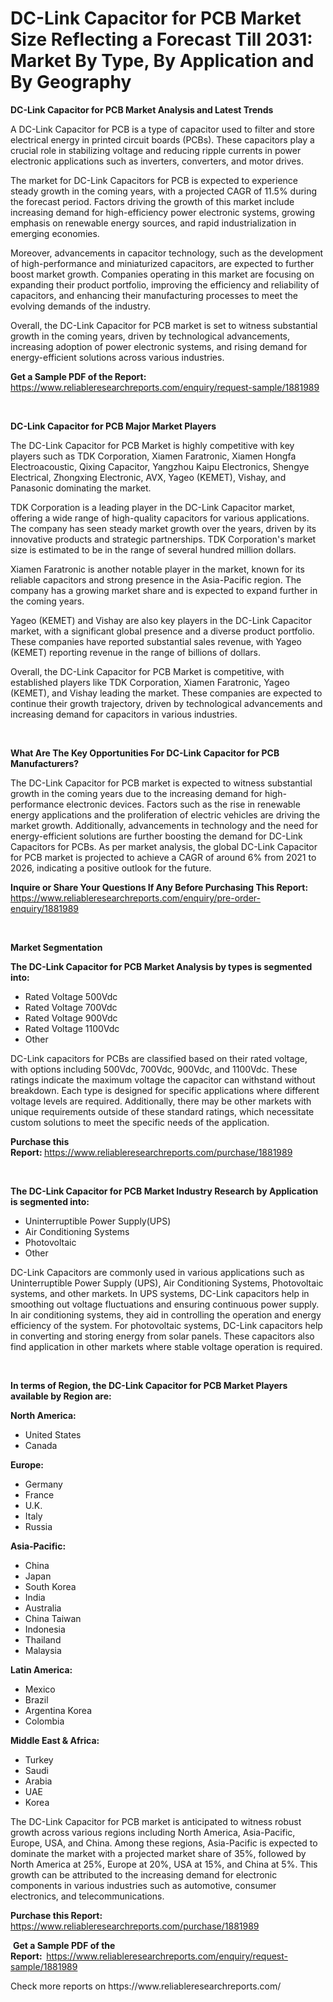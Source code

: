 <p><h1>DC-Link Capacitor for PCB Market Size Reflecting a Forecast Till 2031: Market By Type, By Application and By Geography</h1></p><p><strong>DC-Link Capacitor for PCB Market Analysis and Latest Trends</strong></p>
<p><p>A DC-Link Capacitor for PCB is a type of capacitor used to filter and store electrical energy in printed circuit boards (PCBs). These capacitors play a crucial role in stabilizing voltage and reducing ripple currents in power electronic applications such as inverters, converters, and motor drives.</p><p>The market for DC-Link Capacitors for PCB is expected to experience steady growth in the coming years, with a projected CAGR of 11.5% during the forecast period. Factors driving the growth of this market include increasing demand for high-efficiency power electronic systems, growing emphasis on renewable energy sources, and rapid industrialization in emerging economies.</p><p>Moreover, advancements in capacitor technology, such as the development of high-performance and miniaturized capacitors, are expected to further boost market growth. Companies operating in this market are focusing on expanding their product portfolio, improving the efficiency and reliability of capacitors, and enhancing their manufacturing processes to meet the evolving demands of the industry.</p><p>Overall, the DC-Link Capacitor for PCB market is set to witness substantial growth in the coming years, driven by technological advancements, increasing adoption of power electronic systems, and rising demand for energy-efficient solutions across various industries.</p></p>
<p><strong>Get a Sample PDF of the Report:&nbsp;</strong> <a href="https://www.reliableresearchreports.com/enquiry/request-sample/1881989">https://www.reliableresearchreports.com/enquiry/request-sample/1881989</a></p>
<p>&nbsp;</p>
<p><strong>DC-Link Capacitor for PCB Major Market Players</strong></p>
<p><p>The DC-Link Capacitor for PCB Market is highly competitive with key players such as TDK Corporation, Xiamen Faratronic, Xiamen Hongfa Electroacoustic, Qixing Capacitor, Yangzhou Kaipu Electronics, Shengye Electrical, Zhongxing Electronic, AVX, Yageo (KEMET), Vishay, and Panasonic dominating the market.</p><p>TDK Corporation is a leading player in the DC-Link Capacitor market, offering a wide range of high-quality capacitors for various applications. The company has seen steady market growth over the years, driven by its innovative products and strategic partnerships. TDK Corporation's market size is estimated to be in the range of several hundred million dollars.</p><p>Xiamen Faratronic is another notable player in the market, known for its reliable capacitors and strong presence in the Asia-Pacific region. The company has a growing market share and is expected to expand further in the coming years.</p><p>Yageo (KEMET) and Vishay are also key players in the DC-Link Capacitor market, with a significant global presence and a diverse product portfolio. These companies have reported substantial sales revenue, with Yageo (KEMET) reporting revenue in the range of billions of dollars.</p><p>Overall, the DC-Link Capacitor for PCB Market is competitive, with established players like TDK Corporation, Xiamen Faratronic, Yageo (KEMET), and Vishay leading the market. These companies are expected to continue their growth trajectory, driven by technological advancements and increasing demand for capacitors in various industries.</p></p>
<p>&nbsp;</p>
<p><strong>What Are The Key Opportunities For DC-Link Capacitor for PCB Manufacturers?</strong></p>
<p><p>The DC-Link Capacitor for PCB market is expected to witness substantial growth in the coming years due to the increasing demand for high-performance electronic devices. Factors such as the rise in renewable energy applications and the proliferation of electric vehicles are driving the market growth. Additionally, advancements in technology and the need for energy-efficient solutions are further boosting the demand for DC-Link Capacitors for PCBs. As per market analysis, the global DC-Link Capacitor for PCB market is projected to achieve a CAGR of around 6% from 2021 to 2026, indicating a positive outlook for the future.</p></p>
<p><strong>Inquire or Share Your Questions If Any Before Purchasing This Report:</strong> <a href="https://www.reliableresearchreports.com/enquiry/pre-order-enquiry/1881989">https://www.reliableresearchreports.com/enquiry/pre-order-enquiry/1881989</a></p>
<p>&nbsp;</p>
<p><strong>Market Segmentation</strong></p>
<p><strong>The DC-Link Capacitor for PCB Market Analysis by types is segmented into:</strong></p>
<p><ul><li>Rated Voltage 500Vdc</li><li>Rated Voltage 700Vdc</li><li>Rated Voltage 900Vdc</li><li>Rated Voltage 1100Vdc</li><li>Other</li></ul></p>
<p><p>DC-Link capacitors for PCBs are classified based on their rated voltage, with options including 500Vdc, 700Vdc, 900Vdc, and 1100Vdc. These ratings indicate the maximum voltage the capacitor can withstand without breakdown. Each type is designed for specific applications where different voltage levels are required. Additionally, there may be other markets with unique requirements outside of these standard ratings, which necessitate custom solutions to meet the specific needs of the application.</p></p>
<p><strong>Purchase this Report:&nbsp;</strong><a href="https://www.reliableresearchreports.com/purchase/1881989">https://www.reliableresearchreports.com/purchase/1881989</a></p>
<p>&nbsp;</p>
<p><strong>The DC-Link Capacitor for PCB Market Industry Research by Application is segmented into:</strong></p>
<p><ul><li>Uninterruptible Power Supply(UPS)</li><li>Air Conditioning Systems</li><li>Photovoltaic</li><li>Other</li></ul></p>
<p><p>DC-Link Capacitors are commonly used in various applications such as Uninterruptible Power Supply (UPS), Air Conditioning Systems, Photovoltaic systems, and other markets. In UPS systems, DC-Link capacitors help in smoothing out voltage fluctuations and ensuring continuous power supply. In air conditioning systems, they aid in controlling the operation and energy efficiency of the system. For photovoltaic systems, DC-Link capacitors help in converting and storing energy from solar panels. These capacitors also find application in other markets where stable voltage operation is required.</p></p>
<p>&nbsp;</p>
<p><strong>In terms of Region, the DC-Link Capacitor for PCB Market Players available by Region are:</strong></p>
<p>
    <p> <strong> North America: </strong>
        <ul>
            <li>United States</li>
            <li>Canada</li>
        </ul>
        </p> 
    <p> <strong> Europe: </strong>
        <ul>
            <li>Germany</li>
            <li>France</li>
            <li>U.K.</li>
            <li>Italy</li>
            <li>Russia</li>
        </ul>
        </p> 
    <p> <strong> Asia-Pacific: </strong>
        <ul>
            <li>China</li>
            <li>Japan</li>
            <li>South Korea</li>
            <li>India</li>
            <li>Australia</li>
            <li>China Taiwan</li>
            <li>Indonesia</li>
            <li>Thailand</li>
            <li>Malaysia</li>
        </ul>
        </p> 
    <p> <strong> Latin America: </strong>
        <ul>
            <li>Mexico</li>
            <li>Brazil</li>
            <li>Argentina Korea</li>
            <li>Colombia</li>
        </ul>
        </p> 
    <p> <strong> Middle East & Africa: </strong>
        <ul>
            <li>Turkey</li>
            <li>Saudi</li>
            <li>Arabia</li>
            <li>UAE</li>
            <li>Korea</li>
        </ul>
    </p>
    </p>
<p><p>The DC-Link Capacitor for PCB market is anticipated to witness robust growth across various regions including North America, Asia-Pacific, Europe, USA, and China. Among these regions, Asia-Pacific is expected to dominate the market with a projected market share of 35%, followed by North America at 25%, Europe at 20%, USA at 15%, and China at 5%. This growth can be attributed to the increasing demand for electronic components in various industries such as automotive, consumer electronics, and telecommunications.</p></p>
<p><strong>Purchase this Report: </strong><a href="https://www.reliableresearchreports.com/purchase/1881989">https://www.reliableresearchreports.com/purchase/1881989</a></p>
<p>&nbsp;<strong>Get a Sample PDF of the Report:&nbsp;&nbsp;</strong><a href="https://www.reliableresearchreports.com/enquiry/request-sample/1881989">https://www.reliableresearchreports.com/enquiry/request-sample/1881989</a></p>
<p><strong></strong></p>
<p>Check more reports on https://www.reliableresearchreports.com/</p>